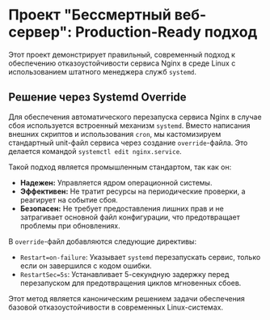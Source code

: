 # Проект "Бессмертный веб-сервер": Production-Ready подход

Этот проект демонстрирует правильный, современный подход к обеспечению отказоустойчивости сервиса Nginx в среде Linux с использованием штатного менеджера служб `systemd`.

## Решение через Systemd Override

Для обеспечения автоматического перезапуска сервиса Nginx в случае сбоя используется встроенный механизм `systemd`. Вместо написания внешних скриптов и использования `cron`, мы кастомизируем стандартный unit-файл сервиса через создание `override`-файла. Это делается командой `systemctl edit nginx.service`.

Такой подход является промышленным стандартом, так как он:
-   **Надежен:** Управляется ядром операционной системы.
-   **Эффективен:** Не тратит ресурсы на периодические проверки, а реагирует на событие сбоя.
-   **Безопасен:** Не требует предоставления лишних прав и не затрагивает основной файл конфигурации, что предотвращает проблемы при обновлениях.

В `override`-файл добавляются следующие директивы:

-   `Restart=on-failure`: Указывает `systemd` перезапускать сервис, только если он завершился с кодом ошибки.
-   `RestartSec=5s`: Устанавливает 5-секундную задержку перед перезапуском для предотвращения циклов мгновенных сбоев.

Этот метод является каноническим решением задачи обеспечения базовой отказоустойчивости в современных Linux-системах.
